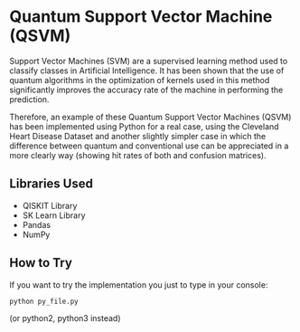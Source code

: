 # Quantum Support Vector Machine (QSVM)
Support Vector Machines (SVM) are a supervised learning method used to classify classes in Artificial Intelligence. It has been shown that the use of quantum algorithms in the optimization of kernels used in this method significantly improves the accuracy rate of the machine in performing the prediction.

Therefore, an example of these Quantum Support Vector Machines (QSVM) has been implemented using Python for a real case, using the Cleveland Heart Disease Dataset and another slightly simpler case in which the difference between quantum and conventional use can be appreciated in a more clearly way (showing hit rates of both and confusion matrices).

## Libraries Used
- QISKIT Library
- SK Learn Library
- Pandas
- NumPy

## How to Try
If you want to try the implementation you just to type in your console:

```
python py_file.py
```
(or python2, python3 instead)
